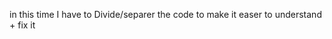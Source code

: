  in this time I have to Divide/separer the code to make it easer to understand + fix it 


<!-- 
- dont make olways in the screen 
        if btn.clear.value !== ""   => chow it   / else { not }
         <button class="btn-clear">❌</button> 
         in this step first i user alert but is bad creating message have time is more  -->
          

